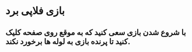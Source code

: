 # بازی فلاپی برد

## با شروع شدن بازی سعی کنید که به موقع روی صفحه کلیک کنید تا پرنده بازی به لوله ها برخورد نکند.
